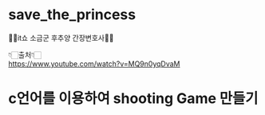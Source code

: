 # save_the_princess
👸🏻it쇼 소금군 후추양 간장변호사👸🏻

👇🏻출처👇🏻 <br>
https://www.youtube.com/watch?v=MQ9n0yqDvaM


<h1>c언어를 이용하여 shooting Game 만들기</h1>

